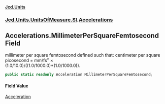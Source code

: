 #### [Jcd.Units](index.md 'index')
### [Jcd.Units.UnitsOfMeasure.SI](Jcd.Units.UnitsOfMeasure.SI.md 'Jcd.Units.UnitsOfMeasure.SI').[Accelerations](Accelerations.md 'Jcd.Units.UnitsOfMeasure.SI.Accelerations')

## Accelerations.MillimeterPerSquareFemtosecond Field

millimeter per square femtosecond defined such that: centimeter per square picosecond = mm/fs² ×  
(1.0/10.0)/((1.0/1000.0)*(1.0/1000.0)).

```csharp
public static readonly Acceleration MillimeterPerSquareFemtosecond;
```

#### Field Value
[Acceleration](Acceleration.md 'Jcd.Units.UnitTypes.Acceleration')